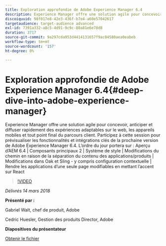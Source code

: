 ```yaml
---
title: Exploration approfondie de Adobe Experience Manager 6.4
description: Experience Manager offre une solution agile pour concevoir, anticiper et diffuser rapidement des expériences adaptables sur le web, les appareils mobiles et tout point final du parcours client. Participez à cette session pour prévisualiser les fonctionnalités et intégrations clés de la prochaine version de Adobe Experience Manager 6.4.
discoiquuid: 98f017e8-42e3-436f-b7e4-a60e57042617
targetaudience: target-audience advanced
exl-id: 7391a332-a8c5-4d91-9c9c-80a81e6e78d8
duration: 3717
source-git-commit: 9a297cda953d4414131657f9ac84580aea0eabeb
workflow-type: tm+mt
source-wordcount: '157'
ht-degree: 0%

---
```


# Exploration approfondie de Adobe Experience Manager 6.4{#deep-dive-into-adobe-experience-manager}

Experience Manager offre une solution agile pour concevoir, anticiper et diffuser rapidement des expériences adaptables sur le web, les appareils mobiles et tout point final du parcours client. Participez à cette session pour prévisualiser les fonctionnalités et intégrations clés de la prochaine version de Adobe Experience Manager 6.4. L’ordre du jour portera sur : Aperçu d’AEM 6.4 | Composants principaux 2 | Système de style | Modifications du chemin en raison de la séparation du contenu des applications/produits | Modifications dans Oak et Sling - y compris configuration contextuelle | Rendre les applications d’une seule page modifiables en mettant l’accent sur React

>[!VIDEO](https://video.tv.adobe.com/v/21749/?quality=9)

*Délivrés 14 mars 2018*

**Présenté par :**

Gabriel Walt, chef de produit, Adobe

Cedric Huesler, Gestion des produits Director, Adobe

**Diapositives du présentateur**

[Obtenir le fichier](assets/aem64-developerupdate31418.pdf)

<!--
[Get back to the Overview](https://helpx.adobe.com/experience-manager/kt/eseminars/gems/aem-index.html)
-->

